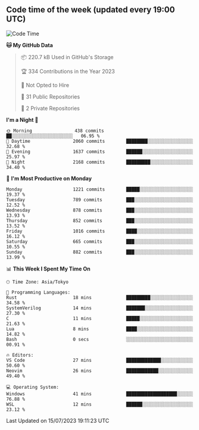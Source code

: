 ## Code time of the week (updated every 19:00 UTC)

<!--START_SECTION:waka-->
![Code Time](http://img.shields.io/badge/Code%20Time-1%2C926%20hrs%2037%20mins-blue)

**🐱 My GitHub Data** 

> 📦 220.7 kB Used in GitHub's Storage 
 > 
> 🏆 334 Contributions in the Year 2023
 > 
> 🚫 Not Opted to Hire
 > 
> 📜 31 Public Repositories 
 > 
> 🔑 2 Private Repositories 
 > 
**I'm a Night 🦉** 

```text
🌞 Morning                438 commits         ██░░░░░░░░░░░░░░░░░░░░░░░   06.95 % 
🌆 Daytime                2060 commits        ████████░░░░░░░░░░░░░░░░░   32.68 % 
🌃 Evening                1637 commits        ██████░░░░░░░░░░░░░░░░░░░   25.97 % 
🌙 Night                  2168 commits        █████████░░░░░░░░░░░░░░░░   34.40 % 
```
📅 **I'm Most Productive on Monday** 

```text
Monday                   1221 commits        █████░░░░░░░░░░░░░░░░░░░░   19.37 % 
Tuesday                  789 commits         ███░░░░░░░░░░░░░░░░░░░░░░   12.52 % 
Wednesday                878 commits         ███░░░░░░░░░░░░░░░░░░░░░░   13.93 % 
Thursday                 852 commits         ███░░░░░░░░░░░░░░░░░░░░░░   13.52 % 
Friday                   1016 commits        ████░░░░░░░░░░░░░░░░░░░░░   16.12 % 
Saturday                 665 commits         ███░░░░░░░░░░░░░░░░░░░░░░   10.55 % 
Sunday                   882 commits         ███░░░░░░░░░░░░░░░░░░░░░░   13.99 % 
```


📊 **This Week I Spent My Time On** 

```text
🕑︎ Time Zone: Asia/Tokyo

💬 Programming Languages: 
Rust                     18 mins             █████████░░░░░░░░░░░░░░░░   34.58 % 
SystemVerilog            14 mins             ███████░░░░░░░░░░░░░░░░░░   27.30 % 
C                        11 mins             █████░░░░░░░░░░░░░░░░░░░░   21.63 % 
Lua                      8 mins              ████░░░░░░░░░░░░░░░░░░░░░   14.82 % 
Bash                     0 secs              ░░░░░░░░░░░░░░░░░░░░░░░░░   00.91 % 

🔥 Editors: 
VS Code                  27 mins             █████████████░░░░░░░░░░░░   50.60 % 
Neovim                   26 mins             ████████████░░░░░░░░░░░░░   49.40 % 

💻 Operating System: 
Windows                  41 mins             ███████████████████░░░░░░   76.88 % 
WSL                      12 mins             ██████░░░░░░░░░░░░░░░░░░░   23.12 % 
```


 Last Updated on 15/07/2023 19:11:23 UTC
<!--END_SECTION:waka-->